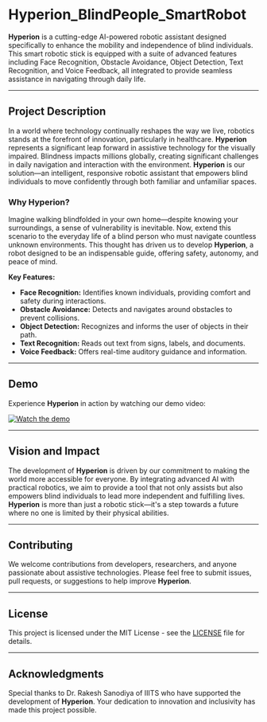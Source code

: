 # Hyperion_BlindPeople_SmartRobot

**Hyperion** is a cutting-edge AI-powered robotic assistant designed specifically to enhance the mobility and independence of blind individuals. This smart robotic stick is equipped with a suite of advanced features including Face Recognition, Obstacle Avoidance, Object Detection, Text Recognition, and Voice Feedback, all integrated to provide seamless assistance in navigating through daily life.

---

## Project Description

In a world where technology continually reshapes the way we live, robotics stands at the forefront of innovation, particularly in healthcare. **Hyperion** represents a significant leap forward in assistive technology for the visually impaired. Blindness impacts millions globally, creating significant challenges in daily navigation and interaction with the environment. **Hyperion** is our solution—an intelligent, responsive robotic assistant that empowers blind individuals to move confidently through both familiar and unfamiliar spaces.

### Why Hyperion?

Imagine walking blindfolded in your own home—despite knowing your surroundings, a sense of vulnerability is inevitable. Now, extend this scenario to the everyday life of a blind person who must navigate countless unknown environments. This thought has driven us to develop **Hyperion**, a robot designed to be an indispensable guide, offering safety, autonomy, and peace of mind.

**Key Features:**
- **Face Recognition:** Identifies known individuals, providing comfort and safety during interactions.
- **Obstacle Avoidance:** Detects and navigates around obstacles to prevent collisions.
- **Object Detection:** Recognizes and informs the user of objects in their path.
- **Text Recognition:** Reads out text from signs, labels, and documents.
- **Voice Feedback:** Offers real-time auditory guidance and information.

---

## Demo

Experience **Hyperion** in action by watching our demo video:

[![Watch the demo](https://www.shutterstock.com/image-photo/closeup-blind-man-walking-stick-600nw-2227233093.jpg)](https://drive.google.com/file/d/1vNUwTcVukye6eRdiW84waKjLW7AepL-E/view?usp=sharing)

---

## Vision and Impact

The development of **Hyperion** is driven by our commitment to making the world more accessible for everyone. By integrating advanced AI with practical robotics, we aim to provide a tool that not only assists but also empowers blind individuals to lead more independent and fulfilling lives. **Hyperion** is more than just a robotic stick—it's a step towards a future where no one is limited by their physical abilities.

---

## Contributing

We welcome contributions from developers, researchers, and anyone passionate about assistive technologies. Please feel free to submit issues, pull requests, or suggestions to help improve **Hyperion**.

---

## License

This project is licensed under the MIT License - see the [LICENSE](LICENSE) file for details.

---

## Acknowledgments

Special thanks to Dr. Rakesh Sanodiya of IIITS who have supported the development of **Hyperion**. Your dedication to innovation and inclusivity has made this project possible.

